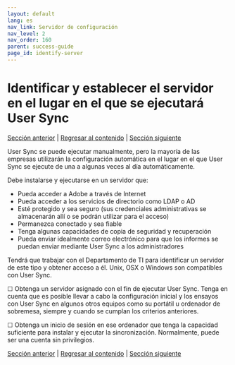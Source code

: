 ```yaml
---
layout: default
lang: es
nav_link: Servidor de configuración
nav_level: 2
nav_order: 160
parent: success-guide
page_id: identify-server
---
```


# Identificar y establecer el servidor en el lugar en el que se ejecutará User Sync

[Sección anterior](setup_adobeio.md) \| [Regresar al contenido](index.md) \|  [Sección siguiente](install_sync.md)


User Sync se puede ejecutar manualmente, pero la mayoría de las empresas utilizarán la configuración automática en el lugar en el que User Sync se ejecute de una a algunas veces al día automáticamente.

Debe instalarse y ejecutarse en un servidor que:

  - Pueda acceder a Adobe a través de Internet
  - Pueda acceder a los servicios de directorio como LDAP o AD
  - Esté protegido y sea seguro (sus credenciales administrativas se almacenarán allí o se podrán utilizar para el acceso)
  - Permanezca conectado y sea fiable
  - Tenga algunas capacidades de copia de seguridad y recuperación
  - Pueda enviar idealmente correo electrónico para que los informes se puedan enviar mediante User Sync a los administradores

Tendrá que trabajar con el Departamento de TI para identificar un servidor de este tipo y obtener acceso a él.
Unix, OSX o Windows son compatibles con User Sync.

&#9744; Obtenga un servidor asignado con el fin de ejecutar User Sync. Tenga en cuenta que es posible llevar a cabo la configuración inicial y los ensayos con User Sync en algunos otros equipos como su portátil u ordenador de sobremesa, siempre y cuando se cumplan los criterios anteriores.

&#9744; Obtenga un inicio de sesión en ese ordenador que tenga la capacidad suficiente para instalar y ejecutar la sincronización. Normalmente, puede ser una cuenta sin privilegios.




[Sección anterior](setup_adobeio.md) \| [Regresar al contenido](index.md) \|  [Sección siguiente](install_sync.md)

